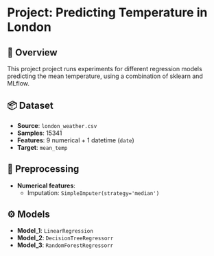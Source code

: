 # Project: Predicting Temperature in London

## 📌 Overview

This project project runs experiments for different regression models predicting the mean temperature, using a combination of sklearn and MLflow.

## 📦 Dataset

- **Source**: `london_weather.csv`
- **Samples**: 15341
- **Features**: 9 numerical + 1 datetime (`date`)
- **Target**: `mean_temp`

## 🧪 Preprocessing

- **Numerical features**:
  - Imputation: `SimpleImputer(strategy='median')`

## ⚙️ Models

- **Model_1**: `LinearRegression`
- **Model_2**: `DecisionTreeRegressorr`
- **Model_3**: `RandomForestRegressorr`
